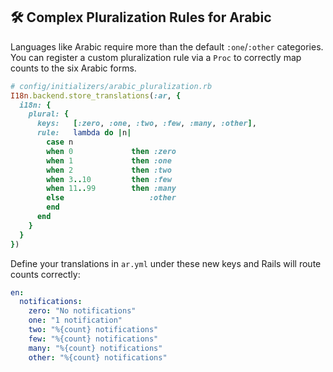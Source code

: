 ## 🛠️ Complex Pluralization Rules for Arabic
Languages like Arabic require more than the default `:one`/`:other` categories. You can register a custom pluralization rule via a `Proc` to correctly map counts to the six Arabic forms.

```ruby
# config/initializers/arabic_pluralization.rb
I18n.backend.store_translations(:ar, {
  i18n: {
    plural: {
      keys:   [:zero, :one, :two, :few, :many, :other],
      rule:   lambda do |n|
        case n
        when 0             then :zero
        when 1             then :one
        when 2             then :two
        when 3..10         then :few
        when 11..99        then :many
        else                   :other
        end
      end
    }
  }
})
```

Define your translations in `ar.yml` under these new keys and Rails will route counts correctly:

```yaml
en:
  notifications:
    zero: "No notifications"
    one: "1 notification"
    two: "%{count} notifications"
    few: "%{count} notifications"
    many: "%{count} notifications"
    other: "%{count} notifications"
```